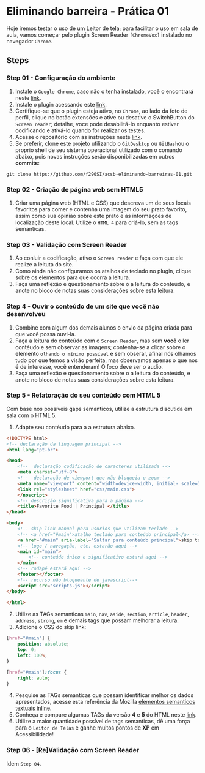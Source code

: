 # Eliminando barreira - Prática 01

Hoje iremos testar o uso de um Leitor de tela; para facilitar o uso em sala de aula, vamos começar pelo plugin Screen Reader `[ChromeVox]` instalado no navegador `Chrome`.

## Steps
### Step 01 - Configuração do ambiente
1. Instale o `Google Chrome`, caso não o tenha instalado, você o encontrará neste [link](https://www.google.com/intl/pt-BR/chrome/).
2. Instale o plugin acessando este [link](https://chrome.google.com/webstore/detail/screen-reader/kgejglhpjiefppelpmljglcjbhoiplfn/related).
3. Certifique-se que o plugin esteja ativo, no `Chrome`, ao lado da foto de perfil, clique no botão extensões e ative ou desative o SwitchButton do `Screen reader`; detalhe, voce pode desabilitá-lo enquanto estiver codificando e ativá-lo quando for realizar os testes.
4. Acesse o repositório com as instruções neste [link](https://github.com/f290SI/acsb-eliminando-barreiras-01).
5. Se preferir, clone este projeto utilizando o `GitDesktop` ou `GitBash`ou o proprio shell de seu sistema operacional utilizado com o comando abaixo, pois novas instruções serão disponibilizadas em outros **commits**:
```shell
git clone https://github.com/f290SI/acsb-eliminando-barreiras-01.git
```
### Step 02 - Criação de página web sem HTML5
1. Criar uma página web (HTML e CSS) que descreva um de seus locais favoritos para comer e contenha uma imagem do seu prato favorito, assim como sua opinião sobre este prato e as informações de localização deste local. Utilize o `HTML 4` para criá-lo, sem as tags semanticas.

### Step 03 - Validação com Screen Reader
1. Ao conluir a codificação, ativo o `Screen reader` e faça com que ele realize a leituta do site.
2. Como ainda não configuramos os atalhos de teclado no plugin, clique sobre os elementos para que ocorra a leitura.
3. Faça uma reflexão e questionamento sobre o a leitura do conteúdo, e anote no bloco de notas suas considerações sobre esta leitura.

### Step 4 - Ouvir o conteúdo de um site que você não desenvolveu
1. Combine com algum dos demais alunos o envio da página criada para que você possa ouvi-la.
2. Faça a leitura do conteúdo com o `Screen Reader`, mas sem **você** o ler contéudo e sem observar as imagens; contenha-se a clicar sobre o elemento `olhando o mínimo possível` e sem obserar, afinal nós olhamos tudo por que temos a visão perfeita, mas observamos apenas o que nos é de interesse, você entenderam! O foco deve ser o audio.
3. Faça uma reflexão e questionamento sobre o a leitura do conteúdo, e anote no bloco de notas suas considerações sobre esta leitura.

### Step 5 - Refatoração do seu conteúdo com HTML 5
Com base nos possíveis gaps semanticos, utilize a estrutura discutida em sala com o HTML 5.

1. Adapte seu contéudo para a a estrutura abaixo.
```html
<!DOCTYPE html>
<!-- declaração da linguagem principal -->
<html lang="pt-br">

<head>
    <!--  declaração codificação de caracteres utilizada -->
    <meta charset="utf-8">
    <!--  declaração de viewport que não bloqueia o zoom -->
    <meta name="viewport" content="width=device-width, initial- scale=1.0">
    <link rel="stylesheet" href="css/main.css">
    </noscript>
    <!-- descrição significativa para a página -->
    <title>Favorite Food | Principal </title>
</head>

<body>
    <!-- skip link manual para usurios que utilizam teclado -->
    <!-- <a href="#main">atalho teclado para conteúdo principal</a> -->
    <a href="#main" aria-label="Saltar para conteúdo principal">skip to main content</a>
    <!-- logo / navegação, etc. estarão aqui -->
    <main id="main">
        <!-- conteúdo único e significativo estará aqui -->
    </main>
    <!-- rodapé estará aqui -->
    <footer></footer>
    <!-- recurso não bloqueante de javascript-->
    <script src="scripts.js"></script>
</body>

</html>
```
2. Utilize as TAGs semanticas `main`, `nav`, `aside`, `section`, `article`, `header`, `address`, `strong`, `em` e demais tags que possam melhorar a leitura.  
3. Adicione o CSS do skip link:
```css
[href="#main"] {
    position: absolute;
    top: 0;
    left: 100%;
}

[href="#main"]:focus {
    right: auto;
}
```
4. Pesquise as TAGs semanticas que possam identificar melhor os dados apresentados, acesse esta referência da Mozilla [elementos semanticos textuais inline](https://developer.mozilla.org/pt-BR/docs/Web/HTML/Element#sem%C3%A2nticas_textuais_inline).
5. Conheça e compare algumas TAGs da versão **4** e **5** do HTML neste [link](https://diegomariano.com/tags-html/).
6. Utilize a maior quantidade possível de tags semanticas, dê uma força para o `Leitor de Telas` e ganhe muitos pontos de **XP** em Acessibilidade!

### Step 06 - [Re]Validação com Screen Reader
Idem `Step 04`.
